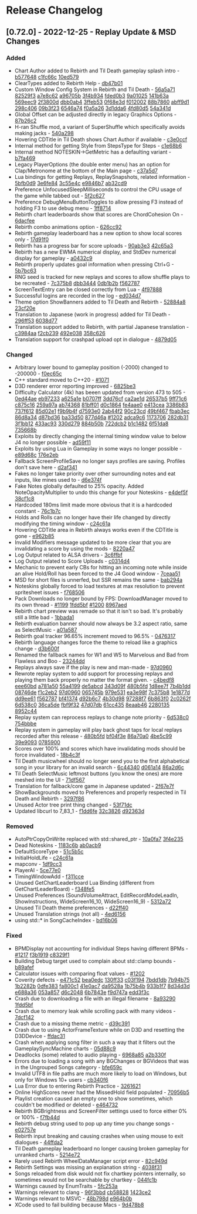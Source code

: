 # Release Changelog


## [0.72.0] - 2022-12-25 - Replay Update & MSD Changes

### Added
- Chart Author added to Rebirth and Til Death gameplay splash intro - [b577648](../../../commit/b57764807c03a61ef83be8fdb1f2f97ff2f63a7a) [c1fc66c](../../../commit/c1fc66c416b41a00f9c65248fcd9eb4dac5646cb) [10ed579](../../../commit/10ed579efbabf25f7ae12880d9772ec8c8de86a1)
- ClearTypes added to Rebirth Help - [db47b01](../../../commit/db47b01cda85c12a027faff8242a3d0da6b65846)
- Custom Window Config System in Rebirth and Til Death - [56a5a71](../../../commit/56a5a7144a1fa135f5247d818738ba1cd9e4801e) [82529f3](../../../commit/82529f34d5cb51bc93335439aceff02089229faf) [a7e8c62](../../../commit/a7e8c621bf3a69b80d9b1f0fb504e56a7c023205) [a96705b](../../../commit/a96705bd34e7a6b9c601ae71c9c0b93d38a33fa2) [3f4b934](../../../commit/3f4b93437ae10e2b0f9eec20f82149fc4e6b2275) [fded0b3](../../../commit/fded0b392b60060c31f927baad27bfcc1226c9a4) [9a01025](../../../commit/9a0102578796e6dec170092ec95a38fdd9e53c4f) [141b63a](../../../commit/141b63a7445d92b4a69ce3636085469e5cc0b27f) [569eec9](../../../commit/569eec910480b5e820f071f55c40c1dab0baf4e2) [2f3800d](../../../commit/2f3800dd7f8264601336fb7e8ee7ab09ff5ec9fc) [dbb0ab4](../../../commit/dbb0ab490a62faf7ddccba2a89fc6fa2fd67c5c2) [3ffeb53](../../../commit/3ffeb539cd3ea7acc808a6bfab7b0f9b87c2c65d) [0f68e3d](../../../commit/0f68e3d1b0dc0149a718aec51ab5f9cf6e8266b9) [f012002](../../../commit/f01200230cfcbc4ffe71278544e25a0c50787aed) [88b7860](../../../commit/88b78603cc020f05fb37fb67d609d879c4c3782a) [abff9d1](../../../commit/abff9d105a45cd0abedaa22284a23d206724d49d) [298c406](../../../commit/298c4063d260c022218e8d3cef7ab0089663c26d) [09b3f23](../../../commit/09b3f23868946a28079b59103b2420a27907698b) [6546a74](../../../commit/6546a74601ff4e7b465f4a3e6468cc578a5658cc) [f0a5a26](../../../commit/f0a5a26815f25200a4ef17a2f599f4a14c5cbe46) [3d1dda6](../../../commit/3d1dda648b38d92b3774f323079069e97379d85b) [4fd80d5](../../../commit/4fd80d5a27bf7f337f0531bc8fc10d058d3c0c47) [54a341d](../../../commit/54a341db6b9143e531de528deb2bedae3d5ebdb2)
- Global Offset can be adjusted directly in legacy Graphics Options - [87b26c2](../../../commit/87b26c2e4bb9729555f7c8f9e82abe0ed8f38395)
- H-ran Shuffle mod, a variant of SuperShuffle which specifically avoids making jacks - [540a298](../../../commit/540a29837402e0a840bd81ee87c2f6ba7290d687)
- Hovering CDTitle in Til Death shows Chart Author if available - [c3e0ccf](../../../commit/c3e0ccfcfc5f9a47aeecfa7834b4aeb7cdc6e5c5)
- Internal method for getting Style from StepsType for Steps - [c1e68b6](../../../commit/c1e68b6082f3df3838fff56c39f154286499e00c)
- Internal method NOTESKIN->GetMetric has a defaulting variant - [b7fa469](../../../commit/b7fa469f896eaacefdb078e84c684356bfb58197)
- Legacy PlayerOptions (the double enter menu) has an option for Clap/Metronome at the bottom of the Main page - [c37a5d7](../../../commit/c37a5d7700f62ab98d46de53da2abf35ca4377da)
- Lua bindings for getting Replays, ReplaySnapshots, related information - [5bfb0d9](../../../commit/5bfb0d908d5995ab67f7f81393b4c636f6b9cc03) [3e6fe84](../../../commit/3e6fe84ba95a569716ff661e7d0987d6bb11597d) [3c55e4c](../../../commit/3c55e4c963686b346595dbae7fdb574bcb973f8f) [e9846b7](../../../commit/e9846b703aa92f7962566c8ed18328ae7c227fad) [ab32cd9](../../../commit/ab32cd97cbf9613dd036aa4fc7d705f521444ad4)
- Preference UnfocusedSleepMilliseconds to control the CPU usage of the game while tabbed out - [5f2c627](../../../commit/5f2c6278a5824a60af9f8ca03e468acf745e9e4a)
- Preference DebugMenuButtonToggles to allow pressing F3 instead of holding F3 to use debug menu - [1ff8714](../../../commit/1ff87144b04c8b9cd499a8c97a9a5ca65589a40e)
- Rebirth chart leaderboards show that scores are ChordCohesion On - [6dacfee](../../../commit/6dacfeed9cfbe32dca0e29c491391ce4bc86f9d2)
- Rebirth combo animations option - [626cc92](../../../commit/626cc92a789bef71dabd3d6d36e35fc3fc74da78)
- Rebirth gameplay leaderboard has a new option to show local scores only - [17d91f0](../../../commit/17d91f062f2bafb650c7d29d02bb1d4dd163b937)
- Rebirth has a progress bar for score uploads - [90ab3e3](../../../commit/90ab3e3b45d2fd9bae662366ee51268ad1b9bc4e) [42c65a3](../../../commit/42c65a361e97845cc6b3c916583b5061a354dc22)
- Rebirth has a new EWMA numerical display, and StdDev numerical display for gameplay - [a0432c9](../../../commit/a0432c9abee51420cdd072cd2dcc531655777eeb)
- Rebirth properly updates goal information when pressing Ctrl+G - [5b7bc63](../../../commit/5b7bc636b23524de5039a8878d9180223566f323)
- RNG seed is tracked for new replays and scores to allow shuffle plays to be recreated - [7c375b8](../../../commit/7c375b88a504ecc9035ea9a13842199f72cde65f) [dbb3444](../../../commit/dbb3444df9312c50e74b4b550c385ea53bbf241f) [0db1b2b](../../../commit/0db1b2b95f8fc497b788dcd723c142fd42389600) [f562787](../../../commit/f5627873724795a221db3ce7655865e8647440cc)
- ScreenTextEntry can be closed correctly from Lua - [4f97888](../../../commit/4f97888bdbb80b0138a5ba01c779d940d3e1024c)
- Successful logins are recorded in the log - [ed034d7](../../../commit/ed034d737f8e40d43b78f16caac31929965bed15)
- Theme option ShowBanners added to Til Death and Rebirth - [52884a8](../../../commit/52884a8aa63c1e52c3c8d9c98eeff8bbc183f6f6) [23cf20e](../../../commit/23cf20e0799c6a3fc5f7b363b3d173632c030e75)
- Translation to Japanese (work in progress) added for Til Death - [296ff53](../../../commit/296ff53edb837121f2ec9b112507d9fd906820d7) [6038d77](../../../commit/6038d7702d8fd5e8dafd2ad999187d153439454a)
- Translation support added to Rebirth, with partial Japanese translation - [c3984aa](../../../commit/c3984aae6bb8c8266e1cf436a6648de401ce8949) [f2cb239](../../../commit/f2cb2391facd7a02048e29e15af0b04fdf206ea2) [492e038](../../../commit/492e0380f3c62c4135030a3aeace24b6061bcf6d) [358c626](../../../commit/358c626fce8b3a155faf7498460798fa2ac2a916)
- Translation support for crashpad upload opt in dialogue - [4879d05](../../../commit/4879d0545f5c96a04d3756067f797df01dd2d26f)

### Changed
- Arbitrary lower bound to gameplay position (-2000) changed to -200000 - [f0ec65c](../../../commit/f0ec65cc4dfcec60cc0797c6d737cabb3b2e042c)
- C++ standard moved to C++20 - [#1071](../../../pull/1071)
- D3D renderer error reporting improved - [6825be3](../../../commit/6825be35183c67e3b816ee7182bd7b3567c4af9c)
- Difficulty Calculator (4k) has beeen updated from version 473 to 505 - [0ed44ae](../../../commit/0ed44ae4e1fc0d0627e002225d4cdcd06244e871) [eb97233](../../../commit/eb972332b59d57aa3f01249e5c7f231b0f6320e4) [a625a1e](../../../commit/a625a1e9ef28de5fb8616c5947db2c29fa095eff) [b0707ff](../../../commit/b0707ffb409a8be90339811c022445a8b184c92f) [3dd76cf](../../../commit/3dd76cf20f0fb1d4dbe72b50ae79fff80f5153bc) [ca2ae1d](../../../commit/ca2ae1d1c16bd580a8f3b763ac8f05a1e625196d) [26537b5](../../../commit/26537b5ea644be6e79f34c3571998174a1906f16) [9ff71c6](../../../commit/9ff71c64ea0805d841d8b1b2f91a831d4b542857) [c875c16](../../../commit/c875c16479518cb3b8b3eb5e55d2e5104eb173a1) [259a97a](../../../commit/259a97a15e8cbd8c04faa033223a3dd66743ebc6) [ab74368](../../../commit/ab743680ed299471f457e489276cf19e1a944df2) [81bff01](../../../commit/81bff01835d2bbfeae8eb6f54f194879c1b88a56) [d0c1864](../../../commit/d0c1864cbd8c03d83dbc53fe7966e8eebe9fb9ce) [fe4aae0](../../../commit/fe4aae09ac8384598c7fd4ebedf48e7d320303c3) [e413cea](../../../commit/e413cea42529191cd100b95d09b0707fb0115248) [3386b83](../../../commit/3386b83e4693db85d466b081e54995e5c085accc) [737f612](../../../commit/737f612b1b39886bae3b25f995889e909ec7edf0) [85d02e1](../../../commit/85d02e1e5a2f6819103f8560cd3337bd5795f576) [f9b9b4f](../../../commit/f9b9b4fb7a8187ffbfbcc553974153fa5e58109e) [d7593e0](../../../commit/d7593e0f6a6962c964d10231576f7651d805108f) [2ab44f2](../../../commit/2ab44f20825e623195d78e587320d20ce448ede3) [90c23cd](../../../commit/90c23cd595a362e45c973e7cb61c634f97334616) [49bf467](../../../commit/49bf467763ce08bf057ae5cd1acc1199d362e124) [fbab3ec](../../../commit/fbab3ec210f73429e8a05c225055431564683a31) [86d8a34](../../../commit/86d8a343f7733fb2b0ea9b277fbecce6082795fa) [d87bd36](../../../commit/d87bd36069b93aa64ce7239fa938ad97ea2a6ccf) [ba33d50](../../../commit/ba33d506b79de76187ff52ca239f72fd6457595a) [877d46a](../../../commit/877d46ae88f9d7d6c887a7e954192bd757399cc1) [#1202](../../../pull/1202) [adca9c6](../../../commit/adca9c6ad93a5b9db8356c1d20280260f74c839a) [1173706](../../../commit/11737066fc6189dd030bf4395f694528a96c81a3) [282db31](../../../commit/282db3135c4ab79a0e1bf0f5cb757e0793954cf3) [3f1bb12](../../../commit/3f1bb12f5219bc42928ec5c37cfef1ba07692b8e) [433ac93](../../../commit/433ac93e2075f96a79de0a4b77a18dcf2aea146b) [330d279](../../../commit/330d2791d6495b41814c613472d5c003278aefbd) [884b50b](../../../commit/884b50bde67c0742b7bd576333d86f87199a2599) [722dcb2](../../../commit/722dcb2de9ee3861f4931b8dcaa6563d8d08ab1c) [b1c1482](../../../commit/b1c1482d4c82c8fbd2a20ea5251581c0a99fbd28) [6f51da8](../../../commit/6f51da843f9902fc034023b8235e55714863b2b5) [735668b](../../../commit/735668b24d0f708fcd50c914ae1cb4ae13fa7fce)
- Exploits by directly changing the internal timing window value to below J4 no longer possible - [ad59f11](../../../commit/ad59f1113f5883ff7cc3b2c0e7d92917398c81bc)
- Exploits by using Lua in Gameplay in some ways no longer possible - [e89d68c](../../../commit/e89d68ce83a0a686fa892e27c49f61355cdc7376) [176e2eb](../../../commit/176e2ebe5d20d70c8ccaf72d3ef36267cf097f31)
- Fallback ScreenProfileSave no longer says profiles are saving. Profiles don't save here - [d2af341](../../../commit/d2af341ca94aa5af7b49212123b916192982db5d)
- Fakes no longer take priority over other surrounding notes and eat inputs, like mines used to - [d6e374f](../../../commit/d6e374f7054f3fb7fae6e863ce4796ac67c9e121)
- Fake Notes globally defaulted to 25% opacity. Added NoteOpacityMultiplier to undo this change for your Noteskins - [e4def5f](../../../commit/e4def5fa4075f4d9138cf449fcb5c6f2cdc421cc) [38cf1c8](../../../commit/38cf1c8d403952540567364a9faa37ddcfef605b)
- Hardcoded 180ms limit made more obvious that it is a hardcoded constant - [76c1b7c](../../../commit/76c1b7ca4c6b4cfc6576f5f791b0795fe6ab56f9)
- Holds and Rolls can no longer have their life changed by directly modifying the timing window - [c24c61a](../../../commit/c24c61a31d20df2eacf6433d4c17858bcefb602c)
- Hovering CDTitle area in Rebirth always works even if the CDTitle is gone - [e962b85](../../../commit/e962b85ae68c0ebc6ecb03ca809b0ebd0289f15f)
- Invalid Modifiers message updated to be more clear that you are invalidating a score by using the mods - [8220a47](../../../commit/8220a476af45e16b18908f67e00f10482e5c7ae3)
- Log Output related to ALSA drivers - [3c6ffbf](../../../commit/3c6ffbff890f620c3e3d3785802c499cbaab314e)
- Log Output related to Score Uploads - [c0314d4](../../../commit/c0314d4ce24ac1098f2b911e5d470fb84a5c5b80)
- Mechanic to prevent early CBs for hitting an incoming note while inside an alive Hold/Roll has been forced to the J4 Good window - [7ceaa51](../../../commit/7ceaa518a6fcd8a3ba0ab171992a00892406619d)
- MSD for short files is unnerfed, but SSR remains the same - [bab294a](../../../commit/bab294a54e02da79d02ea8e3ba704478e1079b2d)
- Noteskins globally forced to load textures at max resolution to prevent spritesheet issues - [f768506](../../../commit/f768506a06c2a053e202ba76df476e7ec5bd926b)
- Pack Downloads no longer bound by FPS: DownloadManager moved to its own thread - [#1199](../../../pull/1199) [1fdd5bf](../../../commit/1fdd5bf6d0ba0241e63c17f1e5231c768eac42f2) [#1200](../../../pull/1200) [8967aed](../../../commit/8967aedb5ee06648dd092785d33fe548c75437c7)
- Rebirth chart preview was remade so that it isn't so bad. It's probably still a little bad - [1bbada1](../../../commit/1bbada18c5e3e5eba22c3bf339c9249a5e4f19ac)
- Rebirth evaluation banner should now always be 3.2 aspect ratio, same as SelectMusic - [a01a587](../../../commit/a01a58796c7ac5a74e59edb44696f3d0b122b6e1)
- Rebirth goal tracker 96.65% increment moved to 96.5% - [0476317](../../../commit/047631753073641bc6d0e38d586bbe6e02ea5dcd)
- Rebirth language changes force the theme to reload like a graphics change - [d3b600f](../../../commit/d3b600fc92fe4b9c5bcf22cc607e737ec89358a7)
- Renamed the fallback names for W1 and W5 to Marvelous and Bad from Flawless and Boo - [23244dd](../../../commit/23244dd4646d0dc2b36db150073ef8c7e792b888)
- Replays always save if the play is new and man-made - [97d0960](../../../commit/97d0960a0877a6376002fa7da59857af3f59c09d)
- Rewrote replay system to add support for processing replays and playing them back properly no matter the format given. - [c4bedf8](../../../commit/c4bedf833bfac46cc8934dd676c2a6767b43323a) [eee60bd](../../../commit/eee60bd7195e04dfe92a954ada4dc2d8c5399b2c) [a781a50](../../../commit/a781a509decc8f9653c09ca7f4f4280d6b988a8d) [55a4199](../../../commit/55a4199bf5be73638093db6136fac5215440e54e) [de5abcd](../../../commit/de5abcd22c4652f6cd442b5e86e602fcab94e18f) [343d09f](../../../commit/343d09f053f533a3df9a9e314c84e38103e5b857) [480b5fd](../../../commit/480b5fd9089494cf9ff6434c45bb24264794f23a) [1d8ee7f](../../../commit/1d8ee7f741a9a96eacb384eeaa6bd043044f7fd3) [7b4b1dd](../../../commit/7b4b1dd8eb504a0aeeeec4eaf5bd48f130577b0b) [08746de](../../../commit/08746dea47f1d6bad497639d2eef2f58446f858b) [f1c2eb2](../../../commit/f1c2eb23f9329a331a83d57ba80ae7ed16d12e1e) [97d0960](../../../commit/97d0960a0877a6376002fa7da59857af3f59c09d) [065745b](../../../commit/065745b1360ea82da7d1b25dcaec0f3ff5ac4c1b) [979e531](../../../commit/979e53147d7433ba7ef1ed4bb22d0e4ba3234b6d) [ea3e98f](../../../commit/ea3e98f0b126bc5e63c190c8ef5206ad003169e3) [7c375b8](../../../commit/7c375b88a504ecc9035ea9a13842199f72cde65f) [1e1877d](../../../commit/1e1877d1d65186dcd325e14620ae93adf90ccf78) [dd9ee61](../../../commit/dd9ee61acf857180c1d26d84ce2ad4794f8fa5cd) [f562787](../../../commit/f5627873724795a221db3ce7655865e8647440cc) [bf41374](../../../commit/bf41374ca60c14ae4d3220b2a27e0f3ce76806a1) [d92b6c7](../../../commit/d92b6c7fb2d2df35224ddb886a9cb5159988e299) [4b30d98](../../../commit/4b30d989c3e8d9aa2e52e2636b0c4304648ef44b) [97288f7](../../../commit/97288f78297c77684ac4aea6fa8ca976f6432a2c) [6b863f0](../../../commit/6b863f0e6a11e782914b2d07b1050049df742ebb) [2c0262f](../../../commit/2c0262fb8f9e3948b264af61cf33aa63e4efb705) [6d538c0](../../../commit/6d538c01bffe599d0d33f4b5d31c493835d401a8) [36ca5de](../../../commit/36ca5de2a83eac3176e0209a9e781e7d6e58af47) [fbf9f32](../../../commit/fbf9f32cc10f3f984e2be4e9a2d1c3c2c16cf111) [47d07db](../../../commit/47d07db6fe9fd516c0944c2f5b34ef2a5c6712ac) [61cc435](../../../commit/61cc435036c1bcb6d75acd1d5c09a229736a37c9) [8eaab46](../../../commit/8eaab46fee883c810f24db0a6a7bff7b4d3a553b) [2280135](../../../commit/2280135d92fd8fd44baa2a5998f997507b15915e) [8952c44](../../../commit/8952c4487df286bddc1ec44cfd8b08d65d0a4d28)
- Replay system can reprocess replays to change note priority - [6d538c0](../../../commit/6d538c01bffe599d0d33f4b5d31c493835d401a8) [754bbbe](../../../commit/754bbbe038ff4de3670c165bb83b759db4961a09) 
- Replay system in gameplay will play back ghost taps for local replays recorded after this release - [480b5fd](../../../commit/480b5fd9089494cf9ff6434c45bb24264794f23a) [bf04f3e](../../../commit/bf04f3eb726e8703b69b4a37428c086b3da0e9e4) [86a70a0](../../../commit/86a70a011c15f510c5ced027ef44889f9c0b3215) [4be5c99](../../../commit/4be5c99b50eb78079fc9b9a6a24ce1c74cab41ae) [39e9093](../../../commit/39e909315cb870e4547665ffa1fe2a268cd1347a) [0785900](../../../commit/078590018781d142d912b4b9e1a3b8653e9def87)
- Scores over 100% and scores which have invalidating mods should be force invalidated - [18b4c3f](../../../commit/18b4c3f62b10baf199aa6f29d8f6df25309b00d6)
- Til Death musicwheel should no longer send you to the first alphabetical song in your library for an invalid search - [6c44340](../../../commit/6c443405964ffa4a46724f5f0086a21d25788054) [d061a14](../../../commit/d061a1467638e9630decea1e941edafe13af34e2) [86a2d6c](../../../commit/86a2d6c6955fe99dd6fc1b83e93bc7ccf82a36be)
- Til Death SelectMusic leftmost buttons (you know the ones) are more meshed into the UI - [71df567](../../../commit/71df567990f65c40a782a7580981a5300c31237a)
- Translation for fallback/core game in Japanese updated - [2f67e7f](../../../commit/2f67e7f8f37c9af626b31bc5c85c0c764cc39b1e)
- ShowBackgrounds moved to Preferences and properly respected in Til Death and Rebirth - [3297f86](../../../commit/3297f86a1931cc7ea4e754da696187f49023576e)
- Unused Actor tree print thing changed - [53f71dc](../../../commit/53f71dcef8ca537f16f34b6065772bf0174ac125)
- Updated libcurl to 7_83_1 - [f1dd6fe](../../../commit/f1dd6fecc8fdf41a59aa00bd3e7d5609b906d04c) [32c3826](../../../commit/32c382682a081c35f16aa7a1382af3451ed973bb) [d92363d](../../../commit/d92363dbcb3571d093a73f9b3027f82e39d2b702)

### Removed
- AutoPtrCopyOnWrite replaced with std::shared_ptr - [10a0fa7](../../../commit/10a0fa7f98976f02dc114d957002e4480f89b86e) [3f4e235](../../../commit/3f4e235f0f1dee5157855615c46b999bed96a719)
- Dead Noteskins - [1183c6b](../../../commit/1183c6b9563d86cab125907ea2b5c19fd250e800) [ab0acb9](../../../commit/ab0acb9be7127c2151d2ff6b4aed5cbe3bde9105)
- DefaultScoreType - [51c5b5c](../../../commit/51c5b5c84bff6153f2717b41fe8c43cb771925c5)
- InitialHoldLife - [c24c61a](../../../commit/c24c61a31d20df2eacf6433d4c17858bcefb602c)
- mapconv - [1df9cc3](../../../commit/1df9cc3b9cdafc0227e2f09dc6755eb8875d0d36)
- PlayerAI - [5ce77e0](../../../commit/5ce77e005824fc26856439743bd19d7377353eda)
- TimingWindowAdd - [f311cce](../../../commit/f311cce0346492461ac2d5ad93395653ce0e1b57)
- Unused GetChartLeaderboard Lua Binding (different from GetChartLeaderBoard) - [f348fe5](../../../commit/f348fe52543f6686f33b0d21e5a15f9699e83aab)
- Unused Preferences (SoundVolumeAttract, EditRecordModeLeadIn, ShowInstructions, WideScreen16_10, WideScreen16_9) - [5312a72](../../../commit/5312a727da76c7414afc787fb59794051f19700a)
- Unused Til Death theme preferences - [d22ff40](../../../commit/d22ff40a7d63d16680430266616fa0d2ee46158a)
- Unused Translation strings (not all) - [4ed6156](../../../commit/4ed61569c16743e5f4b0c9e9e989498208cbf150)
- using std::* in SongCacheIndex - [bd16b06](../../../commit/bd16b06853ea402799f5482f8f64d6d2cf365883)

### Fixed
- BPMDisplay not accounting for individual Steps having different BPMs - [#1217](../../../pull/1217) [f3b1919](../../../commit/f3b1919bb0f15f63799dba19bde4febaf4c06340) [c8329f1](../../../commit/c8329f13c7f3fe33448affdc08d8e163da595052)
- Building Debug target used to complain about std::clamp bounds - [b89afef](../../../commit/b89afef6dd02b0e68de7dd9ace984b9c9ab875ed)
- Calculator issues with comparing float values - [#1202](../../../pull/1202)
- Coverity defects - [e471c52](../../../commit/e471c527803f3636f79244f1af4cb191703d2c1a) [bea0edc](../../../commit/bea0edc3f0cb4d683242f4eca0183247a7a5a697) [130ff33](../../../commit/130ff33523248d964d8e4f8afb1e4b54d19e2aef) [c03f194](../../../commit/c03f194be26ef9c400566c212ace163150778fbf) [7bdd1db](../../../commit/7bdd1db2e5a30acf4c7b134030495883034797ad) [7b94b75](../../../commit/7b94b754263dead3404852f7ec075a8636813888) [1b2282b](../../../commit/1b2282b0fbed5d9954a712f9a4f75de4d6555439) [0dfe383](../../../commit/0dfe383d3f5a95049ea1f5bd3ab42e99bb2a5fe4) [fa800c1](../../../commit/fa800c1715b332748a50074bd75824f84a17e9c1) [41e0ac7](../../../commit/41e0ac7430828cbca173cc80b18783f6caf721d4) [da9528a](../../../commit/da9528a3ccb1c71240df89f0a91cd0cd662b1c65) [1b75b4b](../../../commit/1b75b4b0bf7b00f02a6543ff1ec88203e8971a68) [933b1f7](../../../commit/933b1f7aff490cf048a5cd2b5966153795433e34) [8d34d3d](../../../commit/8d34d3d1d3336bd6f850dc37aec22454d5d70915) [e688a36](../../../commit/e688a36bab7b5ee1aa726092d3c4d05e5c6a702b) [053a857](../../../commit/053a8576c61b825e86bc57857d82bddbd9b154ec) [d6c2048](../../../commit/d6c2048938d7d34ad212954cbffcef2b5059c90a) [6b7843e](../../../commit/6b7843e8dc57799856b3f13fc59bc4e1fe3a34c3) [f9d747a](../../../commit/f9d747a6a71661591e8eda21453f62ad335c35af) [edd3f3c](../../../commit/edd3f3c47c1651079b9e452403ce200567ac3051)
- Crash due to downloading a file with an illegal filename - [8a93290](../../../commit/8a9329009edec1e6c7d14b507b741aff7457dd15) [1fdd5bf](../../../commit/1fdd5bf6d0ba0241e63c17f1e5231c768eac42f2)
- Crash due to memory leak while scrolling pack with many videos - [7dcf142](../../../commit/7dcf142091cbf360ebe8bf64a0e791a0e9a14696)
- Crash due to a missing theme metric - [d39c391](../../../commit/d39c391b803d00322d4e96db4e582bb78d47aaf8)
- Crash due to using ActorFrameTexture while on D3D and resetting the D3DDevice - [ffdac31](../../../commit/ffdac317cc6ecf2aa85f6b18f2ff18daee33a05e)
- Crash when applying song filter in such a way that it filters out the GameplaySyncMachine charts - [05d88c9](../../../commit/05d88c971d20c264d09e052fc6801a97b0c7c2c1)
- Deadlocks (some) related to audio playing - [6968a85](../../../commit/6968a853333ab07dde3d0f2b26a6168faf07629c) [a2b330f](../../../commit/a2b330f9734e33530ceac3a4f850f3bde99058ec)
- Errors due to loading a song with any BGChanges or BGVideos that was in the Ungrouped Songs category - [bfe659c](../../../commit/bfe659cdc8706f7527de19e26cca753fdebe0623)
- Invalid UTF8 in file paths are much more likely to load on Windows, but only for Windows 10+ users - [cb340f6](../../../commit/cb340f62b99edac7ee3cccc0719bd27fb30fb09a)
- Lua Error due to entering Rebirth Practice - [3261621](../../../commit/32616216304cd211fed701ba6f5305aa018d584a)
- Online HighScores never had the MissedHold field populated - [70956b5](../../../commit/70956b577bd826c74829098394572b4d8f4ecb51)
- Playlist creation caused an empty one to show sometimes, which couldn't be modified or deleted - [e464732](../../../commit/e464732c2af05cddd72cab65de8b64f7079e7426)
- Rebirth BGBrightness and ScreenFilter settings used to force either 0% or 100% - [f7fb44d](../../../commit/f7fb44d9353a88b01e3c830ae3aabfb4ca681eb9)
- Rebirth debug string used to pop up any time you change songs - [e02757e](../../../commit/e02757e2211c5b238fa2f3f3259e76d56dde0f78)
- Rebirth input breaking and causing crashes when using mouse to exit dialogues - [44ffda2](../../../commit/44ffda2009abb3e1e7c5af2393b7aaa7333827a2)
- Til Death gameplay leaderboard no longer causing broken gameplay for unranked charts - [5214e72](../../../commit/5214e727e8d711d98b467bb127e2365a0ee71cb2)
- Rarely used Rebirth WheelDataManager script error - [82c949d](../../../commit/82c949d72f1c3db284d8f7ec01e271249b9c6281)
- Rebirth Settings was missing an explanation string - [4038f31](../../../commit/4038f31e7017c4cc75e27b36e040fb8162a65f8b)
- Songs reloaded from disk would not fix chartkey pointers internally, so sometimes would not be searchable by chartkey - [044fc1b](../../../commit/044fc1baf6764dc7e98515f882327fff9988216d)
- Warnings caused by EnumTraits - [5fc253a](../../../commit/5fc253a2db29dc03b9f938b9ea8ed8fdf5e93672)
- Warnings relevant to clang - [96f3bbd](../../../commit/96f3bbd7200b43369c2a89c0b349d67ea91792fa) [cb58828](../../../commit/cb58828b8189fc71bbfff0a3b2b68ca6a88d9ab5) [1423ce2](../../../commit/1423ce21ba7af7a38c61350e9bdfa6f44cc76419)
- Warnings relevant to MSVC - [48b798d](../../../commit/48b798dcec0e2905f2459740be992c14db7d6ea2) [e964b0b](../../../commit/e964b0ba0573b75dc634b69662c545f00922df1d)
- XCode used to fail building because Macs - [9d478b8](../../../commit/9d478b805b214b196ec40ce57155e77085d95269)